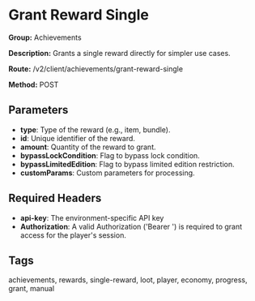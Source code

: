 # Grant Reward Single

**Group:** Achievements

**Description:** Grants a single reward directly for simpler use cases.

**Route:** /v2/client/achievements/grant-reward-single

**Method:** POST

## Parameters

- **type**: Type of the reward (e.g., item, bundle).
- **id**: Unique identifier of the reward.
- **amount**: Quantity of the reward to grant.
- **bypassLockCondition**: Flag to bypass lock condition.
- **bypassLimitedEdition**: Flag to bypass limited edition restriction.
- **customParams**: Custom parameters for processing.

## Required Headers

- **api-key**: The environment-specific API key
- **Authorization**: A valid Authorization ('Bearer <token>') is required to grant access for the player's session.

## Tags

achievements, rewards, single-reward, loot, player, economy, progress, grant, manual
